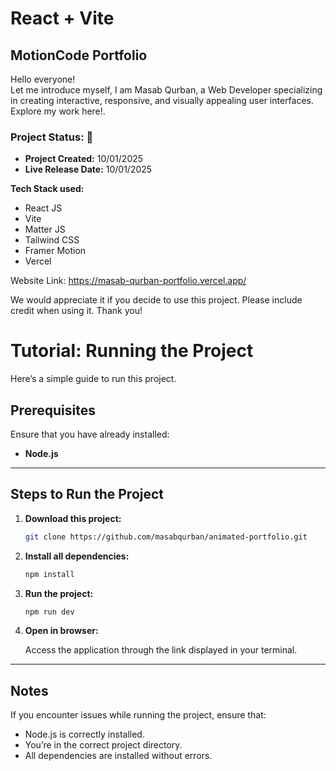 # React + Vite
## MotionCode Portfolio
Hello everyone!  
Let me introduce myself, I am Masab Qurban, a Web Developer specializing in creating interactive, responsive, and visually appealing user interfaces. Explore my work here!.  

### Project Status: 🚀  
- **Project Created:** 10/01/2025    
- **Live Release Date:** 10/01/2025

**Tech Stack used:**  
- React JS  
- Vite
- Matter JS
- Tailwind CSS
- Framer Motion  
- Vercel

Website Link:
https://masab-qurban-portfolio.vercel.app/

We would appreciate it if you decide to use this project. Please include credit when using it. Thank you! 
# Tutorial: Running the Project  

Here’s a simple guide to run this project.  

## Prerequisites  

Ensure that you have already installed:  
- **Node.js**  

---

## Steps to Run the Project  

1. **Download this project:**  

   ```bash  
   git clone https://github.com/masabqurban/animated-portfolio.git
   ```  

2. **Install all dependencies:**  

   ```bash  
   npm install  
   ```  

3. **Run the project:**  

   ```bash  
   npm run dev  
   ```  

4. **Open in browser:**  

   Access the application through the link displayed in your terminal.  

---

## Notes  

If you encounter issues while running the project, ensure that:  
- Node.js is correctly installed.  
- You’re in the correct project directory.  
- All dependencies are installed without errors.  
